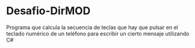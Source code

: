 # Desafio-DirMOD
Programa que calcula la secuencia de teclas que hay que pulsar en el teclado numérico de un teléfono para escribir un cierto mensaje utilizando C#
